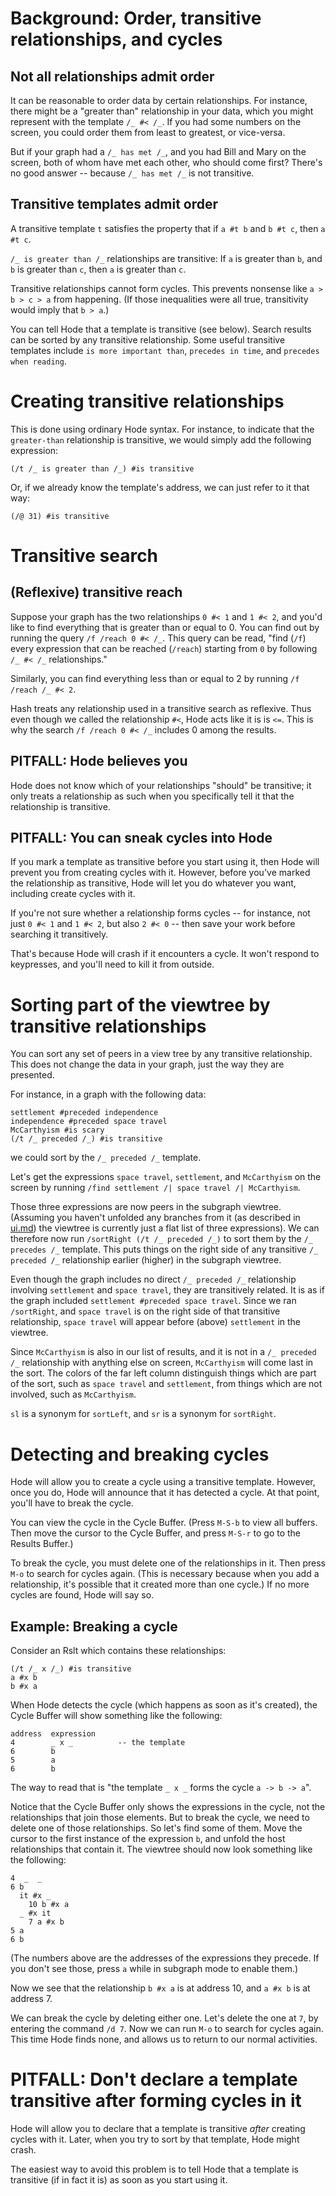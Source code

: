 # Background: Order, transitive relationships, and cycles

## Not all relationships admit order

It can be reasonable to order data by certain relationships.
For instance, there might be a "greater than" relationship in your data,
which you might represent with the template `/_ #< /_`.
If you had some numbers on the screen,
you could order them from least to greatest, or vice-versa.

But if your graph had a `/_ has met /_`,
and you had Bill and Mary on the screen, both of whom have met each other,
who should come first? There's no good answer --
because `/_ has met /_` is not transitive.

## Transitive templates admit order

A transitive template `t` satisfies the property that if
`a #t b` and `b #t c`, then `a #t c`.

`/_ is greater than /_` relationships are transitive:
If `a` is greater than `b`, and `b` is greater than `c`,
then `a` is greater than `c`.

Transitive relationships cannot form cycles.
This prevents nonsense like `a > b > c > a` from happening.
(If those inequalities were all true,
transitivity would imply that `b > a`.)

You can tell Hode that a template is transitive (see below).
Search results can be sorted by any transitive relationship.
Some useful transitive templates include `is more important than`,
`precedes in time`, and `precedes when reading`.


# Creating transitive relationships

This is done using ordinary Hode syntax.
For instance, to indicate that the `greater-than` relationship is transitive,
we would simply add the following expression:
```
(/t /_ is greater than /_) #is transitive
```

Or, if we already know the template's address,
we can just refer to it that way:
```
(/@ 31) #is transitive
```

# Transitive search

## (Reflexive) transitive reach

Suppose your graph has the two relationships `0 #< 1` and `1 #< 2`,
and you'd like to find everything that is greater than or equal to 0.
You can find out by running the query `/f /reach 0 #< /_`.
This query can be read, "find (`/f`)
every expression that can be reached (`/reach`)
starting from `0` by following `/_ #< /_` relationships."

Similarly, you can find everything less than or equal to 2 by running
`/f /reach /_ #< 2`.

Hash treats any relationship used in a transitive search as reflexive.
Thus even though we called the relationship `#<`,
Hode acts like it is is `<=`. This is why the search
`/f /reach 0 #< /_`
includes 0 among the results.

## PITFALL: Hode believes you

Hode does not know which of your relationships "should" be transitive;
it only treats a relationship as such when you specifically tell it that the relationship is transitive.

## PITFALL: You can sneak cycles into Hode

If you mark a template as transitive before you start using it,
then Hode will prevent you from creating cycles with it.
However, before you've marked the relationship as transitive,
Hode will let you do whatever you want, including create cycles with it.

If you're not sure whether a relationship forms cycles --
for instance, not just `0 #< 1` and `1 #< 2`, but also `2 #< 0` --
then save your work before searching it transitively.

That's because Hode will crash if it encounters a cycle.
It won't respond to keypresses, and you'll need to kill it from outside.


# Sorting part of the viewtree by transitive relationships

You can sort any set of peers in a view tree by any transitive relationship.
This does not change the data in your graph,
just the way they are presented.

For instance, in a graph with the following data:
```
settlement #preceded independence
independence #preceded space travel
McCarthyism #is scary
(/t /_ preceded /_) #is transitive
```
we could sort by the `/_ preceded /_` template.

Let's get the expressions `space travel`, `settlement`, and `McCarthyism`
on the screen by running `/find settlement /| space travel /| McCarthyism`.

Those three expressions are now peers in the subgraph viewtree.
(Assuming you haven't unfolded any branches from it
(as described in [ui.md](ui.md))
the viewtree is currently just a flat list of three expressions).
We can therefore now run `/sortRight (/t /_ preceded /_)`
to sort them by the `/_ precedes /_` template.
This puts things on the right side of any transitive `/_ preceded /_`
relationship earlier (higher) in the subgraph viewtree.

Even though the graph includes no direct `/_ preceded /_`
relationship involving `settlement` and `space travel`,
they are transitively related. It is as if the graph included
`settlement #preceded space travel`.
Since we ran `/sortRight`,
and `space travel` is on the right side of that transitive relationship,
`space travel` will appear before (above) `settlement` in the viewtree.

Since `McCarthyism` is also in our list of results,
and it is not in a `/_ preceded /_` relationship with anything else on screen,
`McCarthyism` will come last in the sort.
The colors of the far left column distinguish things which are part of the sort, such as `space travel` and `settlement`,
from things which are not involved, such as `McCarthyism`.

`sl` is a synonym for `sortLeft`,
and `sr` is a synonym for `sortRight`.


# Detecting and breaking cycles

Hode will allow you to create a cycle using a transitive template.
However, once you do, Hode will announce that it has detected a cycle.
At that point, you'll have to break the cycle.

You can view the cycle in the Cycle Buffer.
(Press `M-S-b` to view all buffers.
Then move the cursor to the Cycle Buffer,
and press `M-S-r` to go to the Results Buffer.)

To break the cycle, you must delete one of the relationships in it.
Then press `M-o` to search for cycles again.
(This is necessary because when you add a relationship,
it's possible that it created more than one cycle.)
If no more cycles are found, Hode will say so.


## Example: Breaking a cycle

Consider an Rslt which contains these relationships:
```
(/t /_ x /_) #is transitive
a #x b
b #x a
```

When Hode detects the cycle (which happens as soon as it's created),
the Cycle Buffer will show something like the following:
```
address  expression
4        _ x _          -- the template
6        b
5        a
6        b
```

The way to read that is "the template `_ x _` forms the cycle `a -> b -> a`".

Notice that the Cycle Buffer only shows the expressions in the cycle,
not the relationships that join those elements.
But to break the cycle, we need to delete one of those relationships.
So let's find some of them.
Move the cursor to the first instance of the expression `b`,
and unfold the host relationships that contain it.
The viewtree should now look something like the following:

```
4  _  _
6 b
  it #x _
    10 b #x a
  _ #x it
    7 a #x b
5 a
6 b
```

(The numbers above are the addresses of the expressions they precede.
If you don't see those, press `a` while in subgraph mode to enable them.)

Now we see that the relationship `b #x a` is at address 10,
and `a #x b` is at address 7.

We can break the cycle by deleting either one.
Let's delete the one at `7`, by entering the command `/d 7`.
Now we can run `M-o` to search for cycles again.
This time Hode finds none, and allows us to return to our normal activities.


# PITFALL: Don't declare a template transitive after forming cycles in it

Hode will allow you to declare that a template is transitive *after*
creating cycles with it. Later, when you try to sort by that template,
Hode might crash.

The easiest way to avoid this problem is to tell Hode
that a template is transitive
(if in fact it is) as soon as you start using it.
